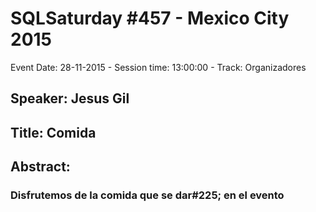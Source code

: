 # SQLSaturday #457 - Mexico City 2015
Event Date: 28-11-2015 - Session time: 13:00:00 - Track: Organizadores
## Speaker: Jesus Gil
## Title: Comida
## Abstract:
### Disfrutemos de la comida que se dar#225; en el evento
